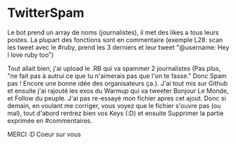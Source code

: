 # TwitterSpam

Le bot prend un array de noms (journalistes), il met des likes a tous leurs postes.
La plupart des fonctions sont en commentaire (exemple L28: scan les tweet avec le #ruby, prend les 3 derniers et leur tweet "@username: Hey I love ruby too")

Tout allait bien, j'ai upload le .RB qui va spammer 2 journalistes (Pas plus, "ne fait pas à autrui ce que tu n'aimerais pas que l'on te fasse." Donc Spam pas ! Encore une bonne idée des organisateurs ça.).
J'ai tout mis sur Github et ensuite j'ai rajouté les exos du Warmup qui va tweeter Bonjour Le Monde, et Follow du peuple. J'ai pas re-essayé mon fichier apres cet ajout. Donc si demain, en voulant me corriger, vous voyez que le fichier s'ouvre pas (ou mal), tout d'abord rentrez bien vos Keys (:D) et ensuite Supprimer la partie exprimée en #commentaires.

MERCI :D Coeur sur vous

